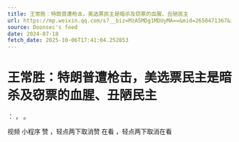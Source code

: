 ```yaml
---
title: 王常胜：特朗普遭枪击，美选票民主是暗杀及窃票的血腥、丑陋民主
url: https://mp.weixin.qq.com/s?__biz=MzA5MDg1MDUyMA==&mid=2650471367&idx=5&sn=29ce78a61a7d05e18884d6c0f72bc88d
source: Doonsec's feed
date: 2024-07-18
fetch_date: 2025-10-06T17:41:04.252853
---
```


# 王常胜：特朗普遭枪击，美选票民主是暗杀及窃票的血腥、丑陋民主

：
，
。

视频
小程序
赞
，轻点两下取消赞
在看
，轻点两下取消在看